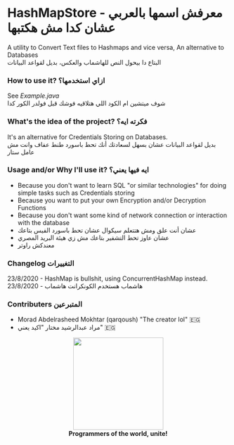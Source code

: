 # HashMapStore - معرفش اسمها بالعربي عشان كدا مش هكتبها
A utility to Convert Text files to Hashmaps and vice versa, An alternative to Databases<br>
البتاع دا بيحول النص للهاشماب والعكس، بديل لقواعد البيانات

### **How to use it? ازاي استخدمها؟**
See *Example.java*<br>
شوف ميتشين ام الكود اللي هتلاقيه فوشك قبل فولدر الكور كدا

### **What's the idea of the project? فكرته  ايه؟**
It's an alternative for Credentials Storing on Databases.<br>
بديل لقواعد البيانات عشان بسهل لسعادتك أنك تحط باسورد طنط عفاف وانت مش عامل ستار

### **Usage and/or Why I'll use it? ايه فيها يعني؟**
* Because you don't want to learn SQL "or similar technologies" for doing simple tasks such as Credentials storing<br>
* Because you want to put your own Encryption and/or Decryption Functions<br>
* Because you don't want some kind of network connection or interaction with the database<br>
* عشان أنت علق ومش هتتعلم سيكوال عشان تحط باسورد الفيس بتاعك<br>
* عشان عاوز تحط التشفير بتاعك مش زي هيئة البريد المصري<br>
* معندكش راوتر<br>
### **Changelog التغييرات**
23/8/2020 - HashMap is bullshit, using ConcurrentHashMap instead.<br>
23/8/2020 - هاشماب هستخدم الكونكرانت هاشماب
### **Contributers المتبرعين**
* Morad Abdelrasheed Mokhtar (qarqoush) "The creator lol" 🇪🇬
* مراد عبدالرشيد مختار "اكيد يعني" 🇪🇬 
<p align="center">
<img width="205" height="210" src="https://i.ya-webdesign.com/images/badge-transparent-communist-1.png">
<br>
<b>Programmers of the world, unite!</b>
</p>
